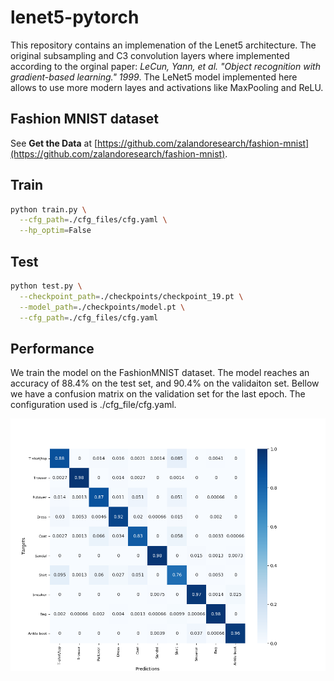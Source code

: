 # lenet5-pytorch
This repository contains an implemenation of the Lenet5 architecture. The original subsampling and C3 convolution layers where implemented according to the orginal paper: *LeCun, Yann, et al. "Object recognition with gradient-based learning." 1999*. The LeNet5 model implemented here allows to use more modern layes and activations like MaxPooling and ReLU.

## Fashion MNIST dataset
See **Get the Data** at [https://github.com/zalandoresearch/fashion-mnist](https://github.com/zalandoresearch/fashion-mnist).

## Train
```bash
python train.py \
  --cfg_path=./cfg_files/cfg.yaml \
  --hp_optim=False 
```

## Test
```bash
python test.py \
  --checkpoint_path=./checkpoints/checkpoint_19.pt \
  --model_path=./checkpoints/model.pt \
  --cfg_path=./cfg_files/cfg.yaml
```

## Performance
We train the model on the FashionMNIST dataset. The model reaches an accuracy of 88.4% on the test set, and 90.4% on the validaiton set.
Bellow we have a confusion matrix on the validation set for the last epoch. The configuration used is ./cfg_file/cfg.yaml.

![conf mat](/logs/run_1/conf_mat_14080.png)
